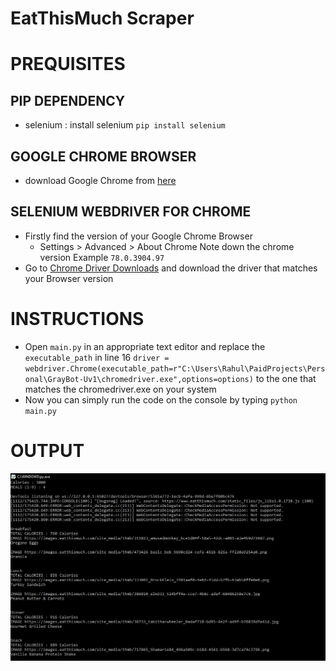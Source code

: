 # EatThisMuch Scraper
 
# PREQUISITES
 ## PIP DEPENDENCY
 * selenium : install selenium
 `pip install selenium`

 ## GOOGLE CHROME BROWSER
 * download Google Chrome from [here](https://www.google.com/chrome/ "Google Chrome")

 ## SELENIUM WEBDRIVER FOR CHROME
 * Firstly find the version of your Google Chrome Browser
    * Settings > Advanced > About Chrome
    Note down the chrome version Example `78.0.3904.97`
 * Go to [Chrome Driver Downloads](https://chromedriver.chromium.org/downloads "Chrome Driver") and download the driver that matches your Browser version

# INSTRUCTIONS
 * Open `main.py` in an appropriate text editor and replace the `executable_path` in line 16 `driver = webdriver.Chrome(executable_path=r"C:\Users\Rahul\PaidProjects\Personal\GrayBot-Uv1\chromedriver.exe",options=options)` to the one that matches the chromedriver.exe on your system
 * Now you can simply run the code on the console by typing `python main.py`

# OUTPUT
 ![OUTPUT IMAGE](output.png "Sample Output")